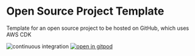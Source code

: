 # Open Source Project Template
Template for an open source project to be hosted on GitHub, which uses AWS CDK

![continuous integration](https://github.com/mscribe/aws-cdk-project-template/workflows/continuous%20integration/badge.svg)
[![open in gitpod](https://img.shields.io/badge/open%20in%20gitpod-blue?logo=gitpod)](https://gitpod.io/#https://github.com/mscribe/aws-cdk-project-template)
